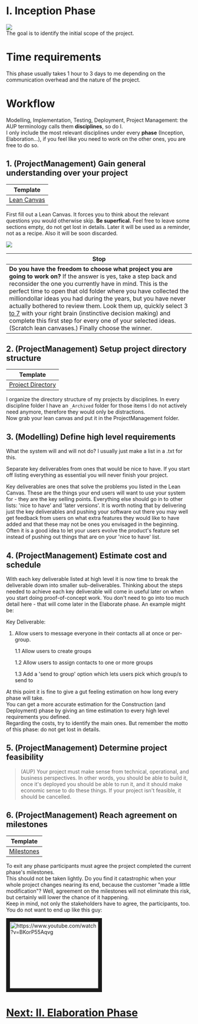 # I. Inception Phase

![](https://github.com/nopara73/ForeverAloneProgramming/blob/master/Resources/Inception2.jpg)  
The goal is to identify the initial scope of the project. 

# Time requirements
This phase usually takes 1 hour to 3 days to me depending on the communication overhead and the nature of the project.

# Workflow
Modelling, Implementation, Testing, Deployment, Project Management: the AUP terminology calls them **disciplines**, so do I.  
I only include the most relevant disciplines under every **phase** (Inception, Elaboration...), if you feel like you need to work on the other ones, you are free to do so.  

## 1. (ProjectManagement) Gain general understanding over your project  
|Template|
|---|
|[Lean Canvas](https://docs.google.com/spreadsheets/d/1HTz5RHYRFxHEfB-0ZlRJPw5l_qQaYGIj4VRbATSVy0c/edit?usp=sharing)|  

First fill out a Lean Canvas. It forces you to think about the relevant questions you would otherwise skip. **Be superfical.** Feel free to leave some sections empty, do not get lost in details. Later it will be used as a reminder, not as a recipe. Also it will be soon discarded.

![](https://github.com/nopara73/ForeverAloneProgramming/blob/master/Resources/LeanCanvas.png)  

|Stop|
|---|
|**Do you have the freedom to choose what project you are going to work on?** If the answer is yes, take a step back and reconsider the one you currently have in mind. This is the perfect time to open that old folder where you have collected the milliondollar ideas you had during the years, but you have never actually bothered to review them. Look them up, quickly select 3 [to 7](http://phys.org/news/2009-11-brain-magic.html) with your right brain (instinctive decision making) and complete this first step for every one of your selected ideas. (Scratch lean canvases.) Finally choose the winner.|

## 2. (ProjectManagement) Setup project directory structure

|Template|
|---|
|[Project Directory](https://drive.google.com/folderview?id=0B2Y-ddI1xJy7ZjY1SzE0Sk5MaGM&usp=sharing)|

I organize the directory structure of my projects by disciplines. In every discipline folder I have an `_Archived` folder for those items I do not actively need anymore, therefore they would only be distractions.  
Now grab your lean canvas and put it in the ProjectManagement folder.

## 3. (Modelling) Define high level requirements  
What the system will and will not do? I usually just make a list in a .txt for this.

Separate key deliverables from ones that would be nice to have. If you start off listing everything as essential you will never finish your project. 

Key deliverables are ones that solve the problems you listed in the Lean Canvas. These are the things your end users will want to use your system for - they are the key selling points. Everything else should go in to other lists: 'nice to have' and 'later versions'. It is worth noting that by delivering just the key deliverables and pushing your software out there you may well get feedback from users on what extra features they would like to have added and that these may not be ones you envisaged in the beginning. Often it is a good idea to let your users evolve the product's feature set instead of pushing out things that are on your 'nice to have' list.

## 4. (ProjectManagement) Estimate cost and schedule

With each key deliverable listed at high level it is now time to break the deliverable down into smaller sub-deliverables. Thinking about the steps needed to achieve each key deliverable will come in useful later on when you start doing proof-of-concept work. You don't need to go into too much detail here - that will come later in the Elaborate phase. An example might be:

Key Deliverable:

1.  Allow users to message everyone in their contacts all at once or per-group.

    1.1 Allow users to create groups

    1.2 Allow users to assign contacts to one or more groups

    1.3 Add a 'send to group' option which lets users pick which group/s to send to

At this point it is fine to give a gut feeling estimation on how long every phase will take.  
You can get a more accurate estimation for the Construction (and Deployment) phase by giving an time estimation to every high level requirements you defined.  
Regarding the costs, try to identify the main ones. But remember the motto of this phase: do not get lost in details.

## 5. (ProjectManagement) Determine project feasibility

> (AUP) Your project must make sense from technical, operational, and business perspectives. In other words, you should be able to build it, once it's deployed you should be able to run it, and it should make economic sense to do these things.  If your project isn't feasible, it should be cancelled.

## 6. (ProjectManagement) Reach agreement on milestones
|Template|
|---|
|[Milestones](https://docs.google.com/spreadsheets/d/1Du0ZyJNEk_0sKSfAKMe3H6vMxC6S8520Nag32If0BRY/edit?usp=sharing)|

To exit any phase participants must agree the project completed the current phase's milestones.  
This should not be taken lightly. Do you find it catastrophic when your whole project changes nearing its end, because the customer "made a little modification"? Well, agreement on the milestones will not eliminate this risk, but certainly will lower the chance of it happening.  
Keep in mind, not only the stakeholders have to agree, the participants, too. You do not want to end up like this guy:

<a href="http://www.youtube.com/watch?feature=player_embedded&v=BKorP55Aqvg
" target="_blank"><img src="http://img.youtube.com/vi/BKorP55Aqvg/0.jpg" 
alt="https://www.youtube.com/watch?v=BKorP55Aqvg" width="240" height="180" border="10" /></a>


# [Next: II. Elaboration Phase](https://github.com/nopara73/ForeverAloneProgramming/blob/master/Elaboration.md)
